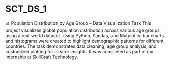 # SCT_DS_1
📊 Population Distribution by Age Group – Data Visualization Task
This project visualizes global population distribution across various age groups using a real-world dataset. Using Python, Pandas, and Matplotlib, bar charts and histograms were created to highlight demographic patterns for different countries. The task demonstrates data cleaning, age group analysis, and customized plotting for clearer insights. It was completed as part of my internship at SkillCraft Technology.

